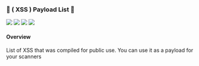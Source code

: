 ### 🚀 ( XSS )  Payload List 🚀
<img src="https://img.shields.io/github/license/pgaijin66/XSS-Payloads"> <img src="https://img.shields.io/github/issues/pgaijin66/XSS-Payloads"> <img src="https://img.shields.io/github/stars/pgaijin66/XSS-Payloads?style=social"> <img src="https://img.shields.io/github/forks/pgaijin66/XSS-payloads?style=social">

#### Overview

List of XSS that was compiled for public use. You can use it as a payload for your scanners
